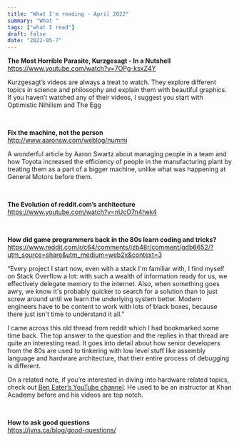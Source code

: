 ```yaml
---
title: "What I'm reading - April 2022"
summary: "What "
tags: ["what I read"]
draft: false 
date: "2022-05-7"
---
```


**The Most Horrible Parasite, Kurzgesagt - In a Nutshell**<br/>
https://www.youtube.com/watch?v=7OPg-ksxZ4Y

Kurzgesagt’s videos are always a treat to watch. They explore different topics in science and philosophy and explain them with beautiful graphics. If you haven’t watched any of their videos, I suggest you start with Optimistic Nihilism and The Egg

<br/>

**Fix the machine, not the person**<br/>
http://www.aaronsw.com/weblog/nummi

A wonderful article by Aaron Swartz about managing people in a team and how Toyota increased the efficiency of people in the manufacturing plant by treating them as a part of a bigger machine, unlike what was happening at General Motors before them.

<br/>

**The Evolution of reddit.com’s architecture**<br/>
https://www.youtube.com/watch?v=nUcO7n4hek4


<br/>

**How did game programmers back in the 80s learn coding and tricks?**<br/>
https://www.reddit.com/r/c64/comments/jzb48r/comment/gdb6652/?utm_source=share&utm_medium=web2x&context=3

“Every project I start now, even with a stack I'm familiar with, I find myself on Stack Overflow a lot: with such a wealth of information ready for us, we effectively delegate memory to the internet. Also, when something goes awry, we know it's probably quicker to search for a solution than to just screw around until we learn the underlying system better. Modern engineers have to be content to work with lots of black boxes, because there just isn't time to understand it all.”

I came across this old thread from reddit which I had bookmarked some time back. The top answer to the question and the replies in that thread are quite an interesting read. It goes into detail about how senior developers from the 80s are used to tinkering with low level stuff like assembly language and hardware architecture, that their entire process of debugging is different.

On a related note, if you’re interested in diving into hardware related topics, check out [Ben Eater’s YouTube channel](https://www.youtube.com/c/beneater). He used to be an instructor at Khan Academy before and his videos are top notch.

<br/>

**How to ask good questions**<br/>
https://jvns.ca/blog/good-questions/

<br/>
